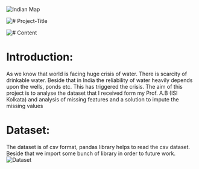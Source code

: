 ![Indian Map](https://user-images.githubusercontent.com/22790745/132087350-3e5269f9-fed2-410b-9c9d-ddf38582e5db.png)

![# Project-Title](https://user-images.githubusercontent.com/22790745/132087103-2710adf6-b890-4951-a04c-d6f2b3bf906d.png)

![# Content](https://user-images.githubusercontent.com/22790745/132087126-54d6ad4e-b42c-4ff6-ace8-23bc1b8980ce.png)

# Introduction:  
As we know that world is facing huge crisis of water. There is scarcity of drinkable water. Beside that in India the reliability of water heavily depends upon the wells, ponds etc. This has triggered the crisis. The aim of this project is to analyse the dataset that I received form my Prof. A.B (ISI Kolkata) and analysis of missing features and a solution to impute the missing values


# Dataset:
The dataset is of csv format, pandas library helps to read the csv dataset. Beside that we import some bunch of library in order to future work.
![Dataset](https://user-images.githubusercontent.com/22790745/132087281-326390bf-ef10-485c-870e-4483c37f0808.png)




